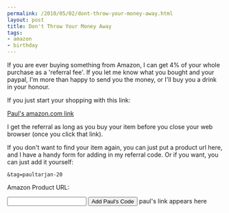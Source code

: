 ```yaml
---
permalink: /2010/05/02/dont-throw-your-money-away.html
layout: post
title: Don't Throw Your Money Away
tags: 
- amazon
- birthday
---
```

If you are ever buying something from Amazon, I can get 4% of your whole purchase as a 'referral fee'. If you let me know what you bought and your paypal, I'm more than happy to send you the money, or I'll buy you a drink in your honour.

If you just start your shopping with this link:

[Paul's amazon.com link](http://www.amazon.com/gp/redirect.html?ie=UTF8&location=http%3A%2F%2Fwww.amazon.com%2F&tag=paultarjan-20&linkCode=ur2&camp=1789&creative=390957)

I get the referral as long as you buy your item before you close your web browser (once you click that link).

If you don't want to find your item again, you can just put a product url here, and I have a handy form for adding in my referral code. Or if you want, you can just add it yourself:

    &tag=paultarjan-20

<script src="http://code.jquery.com/jquery-1.4.2.min.js"></script>

Amazon Product URL: 
<form id="convert">
<input name="amazon" id="amazon"/> 
<input type="submit" value="Add Paul's Code" />
<span id="amazon-link">paul's link appears here</span>
</form>

<script type="text/javascript">
//<![CDATA[
$("#convert").submit(function() {
  var url = $("#amazon").val();
  if (url.indexOf('?') == -1) {
    url += '?';
  } else {
    url += '&';
  }
  url += 'tag=paultarjan-20';
  var link = $('<a/>').attr('href', url).text(url);
  $('#amazon-link').text('').append(link);
  return false;
});
//]]>
</script>
